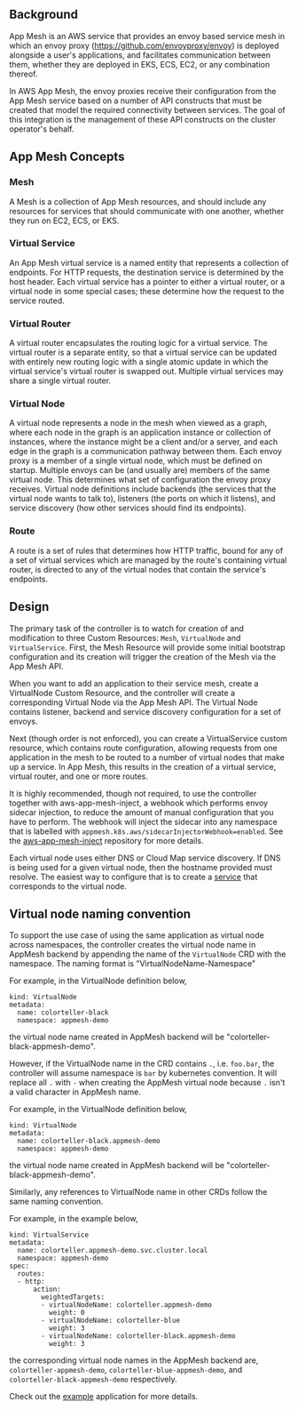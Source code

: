 ## Background

App Mesh is an AWS service that provides an envoy based service mesh in which an envoy proxy (https://github.com/envoyproxy/envoy) is deployed alongside a user's applications, and facilitates communication between them, whether they are deployed in EKS, ECS, EC2, or any combination thereof.

In AWS App Mesh, the envoy proxies receive their configuration from the App Mesh service based on a number of API constructs that must be created that model the required connectivity between services.  The goal of this integration is the management of these API constructs on the cluster operator's behalf.

## App Mesh Concepts

### Mesh

A Mesh is a collection of App Mesh resources, and should include any resources for services that should communicate with one another, whether they run on EC2, ECS, or EKS.  

### Virtual Service

An App Mesh virtual service is a named entity that represents a collection of endpoints.  For HTTP requests, the destination service is determined by the host header.  Each virtual service has a pointer to either a virtual router, or a virtual node in some special cases; these determine how the request to the service routed.

### Virtual Router

A virtual router encapsulates the routing logic for a virtual service.  The virtual router is a separate entity, so that a virtual service can be updated with entirely new routing logic with a single atomic update in which the virtual service's virtual router is swapped out. Multiple virtual services may share a single virtual router.

### Virtual Node

A virtual node represents a node in the mesh when viewed as a graph, where each node in the graph is an application instance or collection of instances, where the instance might be a client and/or a server, and each edge in the graph is a communication pathway between them.  Each envoy proxy is a member of a single virtual node, which must be defined on startup.  Multiple envoys can be (and usually are) members of the same virtual node.  This determines what set of configuration the envoy proxy receives.  Virtual node definitions include backends (the services that the  virtual node wants to talk to), listeners (the ports on which it listens), and service discovery (how other services should find its endpoints).  

### Route

A route is a set of rules that determines how HTTP traffic, bound for any of a set of virtual services which are managed by the route's containing virtual router, is directed to any of the virtual nodes that contain the service's endpoints.

## Design

The primary task of the controller is to watch for creation of and modification to three Custom Resources: `Mesh`, `VirtualNode` and `VirtualService`. First, the Mesh Resource will provide some initial bootstrap configuration and its creation will trigger the creation of the Mesh via the App Mesh API. 

When you want to add an application to their service mesh, create a VirtualNode Custom Resource, and the controller will create a corresponding Virtual Node via the App Mesh API.  The Virtual Node contains listener, backend and service discovery configuration for a set of envoys.  

Next (though order is not enforced), you can create a VirtualService custom resource, which contains route configuration, allowing requests from one application in the mesh to be routed to a number of virtual nodes that make up a service.  In App Mesh, this results in the creation of a virtual service, virtual router, and one or more routes.

It is highly recommended, though not required, to use the controller together with aws-app-mesh-inject, a webhook which performs envoy sidecar injection, to reduce the amount of manual configuration that you have to perform. The webhook will inject the sidecar into any namespace that is labelled with `appmesh.k8s.aws/sidecarInjectorWebhook=enabled`. See the [aws-app-mesh-inject](https://github.com/aws/aws-app-mesh-inject) repository for more details.

Each virtual node uses either DNS or Cloud Map service discovery.  If DNS is being used for a given virtual node, then the hostname provided must resolve.  The easiest way to configure that is to create a [service](https://kubernetes.io/docs/concepts/services-networking/service/) that corresponds to the virtual node.  

## Virtual node naming convention
To support the use case of using the same application as virtual node across namespaces, the controller creates the virtual node name in AppMesh backend by appending the name of the `VirtualNode` CRD with the namespace. The naming format is "VirtualNodeName-Namespace" 

For example, in the VirtualNode definition below, 
```
kind: VirtualNode
metadata:
  name: colorteller-black
  namespace: appmesh-demo

```
the virtual node name created in AppMesh backend will be "colorteller-black-appmesh-demo".

However, if the VirtualNode name in the CRD contains `.`, i.e. `foo.bar`, the controller will assume namespace is `bar` by kubernetes convention. It will replace all `.` with `-` when creating the AppMesh virtual node because `.` isn't a valid character in AppMesh name.  

For example, in the VirtualNode definition below, 
```
kind: VirtualNode
metadata:
  name: colorteller-black.appmesh-demo
  namespace: appmesh-demo
```
the virtual node name created in AppMesh backend will be "colorteller-black-appmesh-demo".

Similarly, any references to VirtualNode name in other CRDs follow the same naming convention. 

For example, in the example below, 

```
kind: VirtualService
metadata:
  name: colorteller.appmesh-demo.svc.cluster.local
  namespace: appmesh-demo
spec:
  routes:
  - http:
      action:
        weightedTargets:
        - virtualNodeName: colorteller.appmesh-demo
          weight: 0
        - virtualNodeName: colorteller-blue
          weight: 3
        - virtualNodeName: colorteller-black.appmesh-demo
          weight: 3
```
the corresponding virtual node names in the AppMesh backend are, `colorteller-appmesh-demo`, `colorteller-blue-appmesh-demo`, and `colorteller-black-appmesh-demo` respectively. 

Check out the [example](docs/example.md) application for more details. 